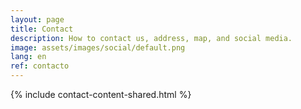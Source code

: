 ```yaml
---
layout: page
title: Contact
description: How to contact us, address, map, and social media.
image: assets/images/social/default.png
lang: en
ref: contacto
---
```


{% include contact-content-shared.html %}
